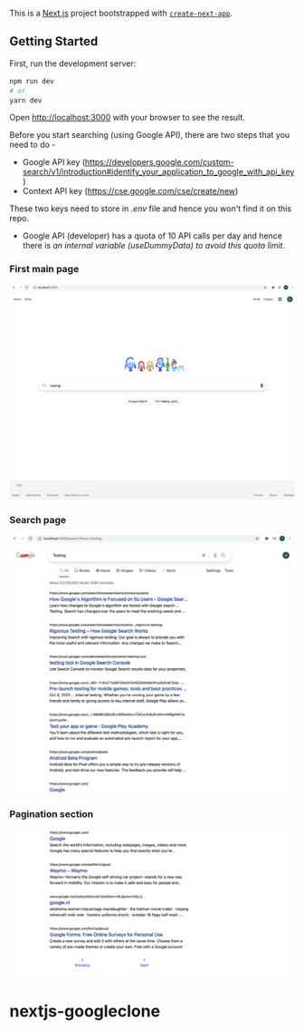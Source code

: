 This is a [Next.js](https://nextjs.org/) project bootstrapped with [`create-next-app`](https://github.com/vercel/next.js/tree/canary/packages/create-next-app).

## Getting Started

First, run the development server:

```bash
npm run dev
# or
yarn dev
```

Open [http://localhost:3000](http://localhost:3000) with your browser to see the result.

Before you start searching (using Google API), there are two steps that you need to do -
- Google API key (https://developers.google.com/custom-search/v1/introduction#identify_your_application_to_google_with_api_key
  )
- Context API key (https://cse.google.com/cse/create/new)

These two keys need to store in _.env_ file and  hence you won't find it on this repo.

* Google API (developer) has a quota of 10 API calls per day and hence there is _an internal variable (useDummyData) to avoid this quota limit_.

### First main page
![](images/main.png)

### Search  page
![](images/result.png)

### Pagination section
![](images/pagination.png)
# nextjs-googleclone
